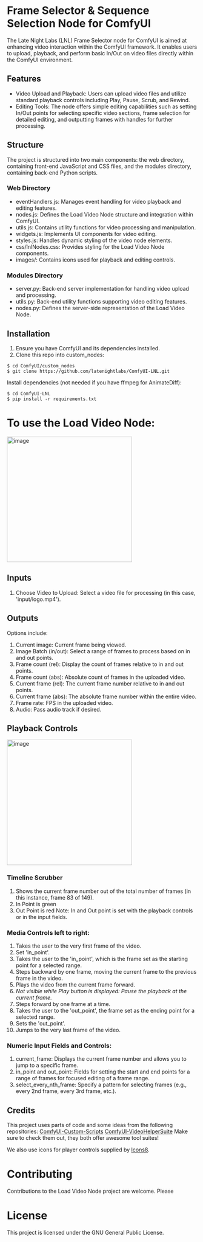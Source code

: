 # Frame Selector & Sequence Selection Node for ComfyUI
The Late Night Labs (LNL) Frame Selector node for ComfyUI is aimed at enhancing video interaction within the ComfyUI framework. It enables users to upload, playback, and perform basic In/Out on video files directly within the ComfyUI environment.

## Features
- Video Upload and Playback: Users can upload video files and utilize standard playback controls including Play, Pause, Scrub, and Rewind.
- Editing Tools: The node offers simple editing capabilities such as setting In/Out points for selecting specific video sections, frame selection for detailed editing, and outputting frames with handles for further processing.

## Structure
The project is structured into two main components: the web directory, containing front-end JavaScript and CSS files, and the modules directory, containing back-end Python scripts.

### Web Directory
- eventHandlers.js: Manages event handling for video playback and editing features.
- nodes.js: Defines the Load Video Node structure and integration within ComfyUI.
- utils.js: Contains utility functions for video processing and manipulation.
- widgets.js: Implements UI components for video editing.
- styles.js: Handles dynamic styling of the video node elements.
- css/lnlNodes.css: Provides styling for the Load Video Node components.
- images/: Contains icons used for playback and editing controls.

### Modules Directory
- server.py: Back-end server implementation for handling video upload and processing.
- utils.py: Back-end utility functions supporting video editing features.
- nodes.py: Defines the server-side representation of the Load Video Node.

## Installation
1. Ensure you have ComfyUI and its dependencies installed.
2. Clone this repo into custom_nodes:
```
$ cd ComfyUI/custom_nodes
$ git clone https://github.com/latenightlabs/ComfyUI-LNL.git
```

Install dependencies (not needed if you have ffmpeg for AnimateDiff):
```
$ cd ComfyUI-LNL
$ pip install -r requirements.txt
```

# To use the Load Video Node:

<img width="330" alt="image" src="https://github.com/latenightlabs/ComfyUI-LNL/assets/157748925/0b1be661-44b5-441b-aba4-17a479ddd96c">

## Inputs
1. Choose Video to Upload: Select a video file for processing (in this case, 'input/logo.mp4').

## Outputs
Options include:

1. Current image: Current frame being viewed.
2. Image Batch (in/out): Select a range of frames to process based on in and out points.
3. Frame count (rel): Display the count of frames relative to in and out points.
4. Frame count (abs): Absolute count of frames in the uploaded video.
5. Current frame (rel): The current frame number relative to in and out points.
6. Current frame (abs): The absolute frame number within the entire video.
7. Frame rate: FPS in the uploaded video.
8. Audio: Pass audio track if desired.

## Playback Controls

<img width="330" alt="image" src="https://github.com/latenightlabs/ComfyUI-LNL/assets/157748925/42f2987e-b4a5-433b-a2d1-0fd33eed03ed">

### Timeline Scrubber
1. Shows the current frame number out of the total number of frames (in this instance, frame 83 of 149).
2. In Point is green
3. Out Point is red
Note: In and Out point is set with the playback controls or in the input fields.


### Media Controls left to right:
1. Takes the user to the very first frame of the video.
2. Set 'in_point'.
3. Takes the user to the 'in_point', which is the frame set as the starting point for a selected range.
4. Steps backward by one frame, moving the current frame to the previous frame in the video.
5. Plays the video from the current frame forward.
6. _Not visible while Play button is displayed: Pause the playback at the current frame._
7. Steps forward by one frame at a time.
8. Takes the user to the 'out_point', the frame set as the ending point for a selected range.
9. Sets the 'out_point'.
10. Jumps to the very last frame of the video.

### Numeric Input Fields and Controls:

1. current_frame: Displays the current frame number and allows you to jump to a specific frame.
2. in_point and out_point: Fields for setting the start and end points for a range of frames for focused editing of a frame range.
3. select_every_nth_frame: Specify a pattern for selecting frames (e.g., every 2nd frame, every 3rd frame, etc.).


## Credits
This project uses parts of code and some ideas from the following repositories:
[ComfyUI-Custom-Scripts](https://github.com/pythongosssss/ComfyUI-Custom-Scripts)
[ComfyUI-VideoHelperSuite](https://github.com/Kosinkadink/ComfyUI-VideoHelperSuite)
Make sure to check them out, they both offer awesome tool suites!

We also use icons for player controls supplied by [Icons8](https://icons8/com).


# Contributing
Contributions to the Load Video Node project are welcome. Please 

# License
This project is licensed under the GNU General Public License.
